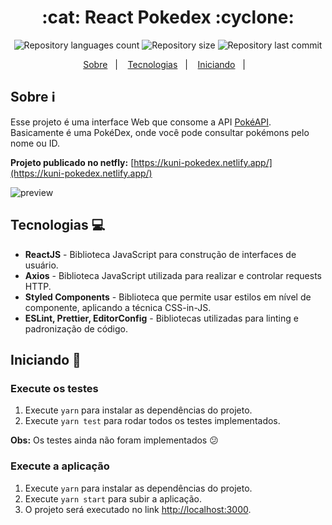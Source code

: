 <h1 align="center">:cat: React Pokedex :cyclone:</h1>

<div align="center">
  <p align="center">
    <img alt="Repository languages count" src="https://img.shields.io/github/languages/top/guilhermekuni/pokedex?color=red">
    <img alt="Repository size" src="https://img.shields.io/github/repo-size/guilhermekuni/pokedex?color=blue">
    <img alt="Repository last commit" src="https://img.shields.io/github/last-commit/guilhermekuni/pokedex?color=yellow" />
  </p>
  <p align="center">
    <a href="#sobre-information_source">Sobre</a>&nbsp;&nbsp;&nbsp;|&nbsp;&nbsp;&nbsp;
    <a href="#tecnologias-computer">Tecnologias</a>&nbsp;&nbsp;&nbsp;|&nbsp;&nbsp;&nbsp;
    <a href="#iniciando-rocket">Iniciando</a>&nbsp;&nbsp;&nbsp;|&nbsp;&nbsp;&nbsp;
  </p>
</div>

## Sobre :information_source:

Esse projeto é uma interface Web que consome a API [PokéAPI](https://pokeapi.co/). Basicamente é uma PokéDex, onde você pode consultar pokémons pelo nome ou ID.

**Projeto publicado no netfly:** [https://kuni-pokedex.netlify.app/](https://kuni-pokedex.netlify.app/)

<img src="preview.gif" alt="preview" />

## Tecnologias :computer:

- **ReactJS** - Biblioteca JavaScript para construção de interfaces de usuário.
- **Axios** - Biblioteca JavaScript utilizada para realizar e controlar requests HTTP.
- **Styled Components** - Biblioteca que permite usar estilos em nível de componente, aplicando a técnica CSS-in-JS.
- **ESLint, Prettier, EditorConfig** - Bibliotecas utilizadas para linting e padronização de código.

## Iniciando :rocket:

### Execute os testes

1. Execute `yarn` para instalar as dependências do projeto.
2. Execute `yarn test` para rodar todos os testes implementados.

**Obs:** Os testes ainda não foram implementados :confused:

### Execute a aplicação

1. Execute `yarn` para instalar as dependências do projeto.
2. Execute `yarn start` para subir a aplicação.
3. O projeto será executado no link [http://localhost:3000](http://localhost:3000).
